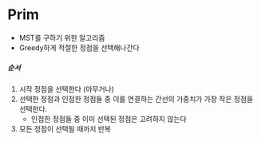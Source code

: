 ﻿# Prim

- MST를 구하기 위한 알고리즘
- Greedy하게 적절한 정점을 선택해나간다

##### 순서
1. 시작 정점을 선택한다 (아무거나)
2. 선택한 정점과 인접한 정점들 중 이를 연결하는 간선의 가중치가 가장 작은 정점을 선택한다.
	- 인접한 정점들 중 이미 선택된 정점은 고려하지 않는다
3. 모든 정점이 선택될 때까지 반복